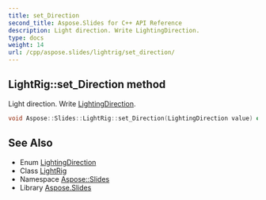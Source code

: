 ```yaml
---
title: set_Direction
second_title: Aspose.Slides for C++ API Reference
description: Light direction. Write LightingDirection.
type: docs
weight: 14
url: /cpp/aspose.slides/lightrig/set_direction/
---
```

## LightRig::set_Direction method


Light direction. Write [LightingDirection](../../lightingdirection/).

```cpp
void Aspose::Slides::LightRig::set_Direction(LightingDirection value) override
```

## See Also

* Enum [LightingDirection](../../lightingdirection/)
* Class [LightRig](../)
* Namespace [Aspose::Slides](../../)
* Library [Aspose.Slides](../../../)
